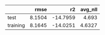 |          |   rmse |       r2 |   avg_nll |
|:---------|-------:|---------:|----------:|
| test     | 8.1504 | -14.7959 |    4.693  |
| training | 8.1645 | -14.0251 |    4.6327 |